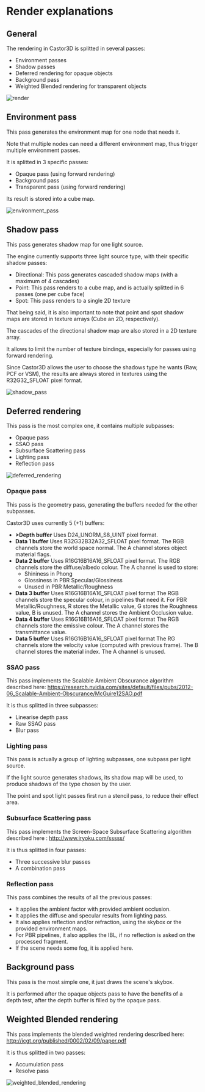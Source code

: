 # Render explanations

## General

The rendering in Castor3D is splitted in several passes:
- Environment passes
- Shadow passes
- Deferred rendering for opaque objects
- Background pass
- Weighted Blended rendering for transparent objects

![render](render.png)

## Environment pass

This pass generates the environment map for one node that needs it.

Note that multiple nodes can need a different environment map, thus trigger multiple environment passes.

It is splitted in 3 specific passes:
- Opaque pass (using forward rendering)
- Background pass
- Transparent pass (using forward rendering)

Its result is stored into a cube map.

![environment_pass](environment_pass.png)


## Shadow pass

This pass generates shadow map for one light source.

The engine currently supports three light source type, with their specific shadow passes:
- Directional: This pass generates cascaded shadow maps (with a maximum of 4 cascades)
- Point: This pass renders to a cube map, and is actually splitted in 6 passes (one per cube face)
- Spot: This pass renders to a single 2D texture

That being said, it is also important to note that point and spot shadow maps are stored in texture arrays (Cube an 2D, respectively).

The cascades of the directional shadow map are also stored in a 2D texture array.

It allows to limit the number of texture bindings, especially for passes using forward rendering.

Since Castor3D allows the user to choose the shadows type he wants (Raw, PCF or VSM), the results are always stored in textures using the R32G32_SFLOAT pixel format.

![shadow_pass](shadow_pass.png)


## Deferred rendering

This pass is the most complex one, it contains multiple subpasses:
- Opaque pass
- SSAO pass
- Subsurface Scattering pass
- Lighting pass
- Reflection pass

![deferred_rendering](deferred_rendering.png)

### Opaque pass

This pass is the geometry pass, generating the buffers needed for the other subpasses.

Castor3D uses currently 5 (+1) buffers:
- **>Depth buffer**
  Uses D24_UNORM_S8_UINT pixel format.
- **Data 1 buffer**
  Uses R32G32B32A32_SFLOAT pixel format.
  The RGB channels store the world space normal.
  The A channel stores object material flags.
- **Data 2 buffer**
  Uses R16G16B16A16_SFLOAT pixel format.
  The RGB channels store the diffuse/albedo colour.
  The A channel is used to store:
    - Shininess in Phong
    - Glossiness in PBR Specular/Glossiness
    - Unused in PBR Metallic/Roughness
- **Data 3 buffer**
  Uses R16G16B16A16_SFLOAT pixel format
  The RGB channels store the specular colour, in pipelines that need it.
  For PBR Metallic/Roughness, R stores the Metallic value, G stores the Roughness value, B is unused.
  The A channel stores the Ambient Occlusion value.
- **Data 4 buffer**
  Uses R16G16B16A16_SFLOAT pixel format
  The RGB channels store the emissive colour.
  The A channel stores the transmittance value.
- **Data 5 buffer**
  Uses R16G16B16A16_SFLOAT pixel format
  The RG channels store the velocity value (computed with previous frame).
  The B channel stores the material index.
  The A channel is unused.

### SSAO pass

This pass implements the Scalable Ambient Obscurance algorithm described here: https://research.nvidia.com/sites/default/files/pubs/2012-06_Scalable-Ambient-Obscurance/McGuire12SAO.pdf

It is thus splitted in three subpasses:
- Linearise depth pass
- Raw SSAO pass
- Blur pass

### Lighting pass

This pass is actually a group of lighting subpasses, one subpass per light source.

If the light source generates shadows, its shadow map will be used, to produce shadows of the type chosen by the user.

The point and spot light passes first run a stencil pass, to reduce their effect area.

### Subsurface Scattering pass

This pass implements the Screen-Space Subsurface Scattering algorithm described here : http://www.iryoku.com/sssss/

It is thus splitted in four passes:
- Three successive blur passes
- A combination pass

### Reflection pass

This pass combines the results of all the previous passes:
- It applies the ambient factor with provided ambient occlusion.
- It applies the diffuse and specular results from lighting pass.
- It also applies reflection and/or refraction, using the skybox or the provided environment maps.
- For PBR pipelines, it also applies the IBL, if no reflection is asked on the processed fragment.
- If the scene needs some fog, it is applied here.

## Background pass

This pass is the most simple one, it just draws the scene's skybox.

It is performed after the opaque objects pass to have the benefits of a depth test, after the depth buffer is filled by the opaque pass.


## Weighted Blended rendering

This pass implements the blended weighted rendering described here: http://jcgt.org/published/0002/02/09/paper.pdf

It is thus splitted in two passes:
- Accumulation pass
- Resolve pass

![weighted_blended_rendering](weighted_blended_rendering.png)

